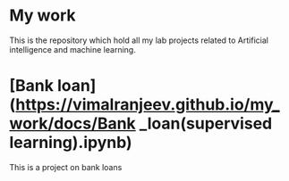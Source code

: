 # My work
This is the repository which hold all my lab projects related to Artificial intelligence and machine learning.
# [Bank loan](https://vimalranjeev.github.io/my_work/docs/Bank _loan(supervised learning).ipynb)
This is a project on bank loans
